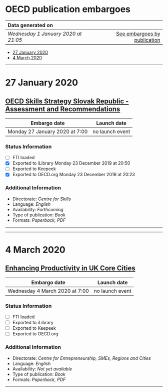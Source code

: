 # OECD publication embargoes

Data generated on | |
|:-----|------:|
| *Wednesday 1 January 2020 at 21:05* | [See embargoes by publication](embargoes-by-publication.md) |

* [27 January 2020](#27-january-2020)
* [4 March 2020](#4-march-2020)

------

# 27 January 2020

## [OECD Skills Strategy Slovak Republic - Assessment and Recommendations](https://doi.org/10.1787/bb688e68-en)

Embargo date | Launch date
-------------|:------------:
Monday 27 January 2020 at 7:00 | no launch event

### Status Information

- [ ] FTI loaded
- [x] Exported to iLibrary Monday 23 December 2019 at 20:50
- [ ] Exported to Keepeek
- [x] Exported to OECD.org Monday 23 December 2019 at 20:23

### Additional Information

* Directorate: *Centre for Skills*
* Language: *English*
* Availability: *Forthcoming*
* Type of publication: *Book*
* Formats: *Paperback, PDF*

------

------

# 4 March 2020

## [Enhancing Productivity in UK Core Cities](https://doi.org/10.1787/9ef55ff7-en)

Embargo date | Launch date
-------------|:------------:
Wednesday 4 March 2020 at 7:00 | no launch event

### Status Information

- [ ] FTI loaded
- [ ] Exported to iLibrary
- [ ] Exported to Keepeek
- [ ] Exported to OECD.org

### Additional Information

* Directorate: *Centre for Entrepreneurship, SMEs, Regions and Cities*
* Language: *English*
* Availability: *Not yet available*
* Type of publication: *Book*
* Formats: *Paperback, PDF*

------